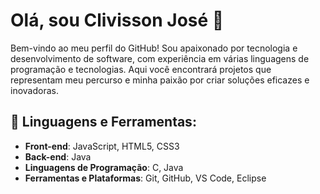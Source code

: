 # Olá, sou Clivisson José 👋

Bem-vindo ao meu perfil do GitHub! Sou apaixonado por tecnologia e desenvolvimento de software, com experiência em várias linguagens de programação e tecnologias. Aqui você encontrará projetos que representam meu percurso e minha paixão por criar soluções eficazes e inovadoras.

## 🧰 Linguagens e Ferramentas:

- **Front-end**: JavaScript, HTML5, CSS3
- **Back-end**: Java 
- **Linguagens de Programação**: C, Java
- **Ferramentas e Plataformas**: Git, GitHub, VS Code, Eclipse

